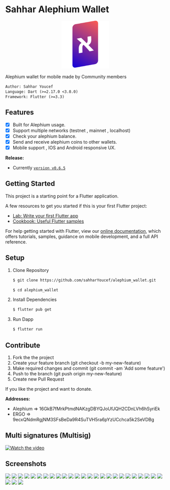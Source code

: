 # Sahhar Alephium Wallet

<p align="center">
<img src="assets/icons/alephium_icon.svg" alt="drawing" width="150"/>
<p/>

Alephium wallet for mobile made by Community members

```
Author: Sahhar Youcef
Language: Dart (>=2.17.0 <3.0.0)
Framework: Flutter (>=3.3)
```
## Features

  - [X] Built for Alephium usage.
  - [X] Support multiple networks (testnet , mainnet , localhost)
  - [X] Check your alephium balance.
  - [X] Send and receive alephium coins to other wallets.   
  - [X] Mobile support , IOS and Android responsive UX.
  
**Release:**

* Currently [`version v0.6.5`](https://github.com/sahharYoucef/alephium_wallet/releases/)

## Getting Started

This project is a starting point for a Flutter application.

A few resources to get you started if this is your first Flutter project:

- [Lab: Write your first Flutter app](https://flutter.dev/docs/get-started/codelab)
- [Cookbook: Useful Flutter samples](https://flutter.dev/docs/cookbook)

For help getting started with Flutter, view our
[online documentation](https://flutter.dev/docs), which offers tutorials,
samples, guidance on mobile development, and a full API reference.

## Setup

1. Clone Repository

    ```sh
    $ git clone https://github.com/sahharYoucef/alephium_wallet.git
    ```
    
    ```sh
    $ cd alephium_wallet
    ```

2. Install Dependencies

    ```sh
    $ flutter pub get
    ```

3. Run Dapp

    ```sh
    $ flutter run
    ```

## Contribute
1. Fork the the project
2. Create your feature branch (git checkout -b my-new-feature)
3. Make required changes and commit (git commit -am 'Add some feature')
4. Push to the branch (git push origin my-new-feature)
5. Create new Pull Request

If you like the project and want to donate.

**Addresses:**
 - Alephium => 16GkB7fMrkPtmdNAKzgDBYQJoUfJQH2CDnLVh6hSyriEk
 - ERGO => 9ecxQNdmRgjNM3SFsBeDa9R4SuTVH5ra6pYzUCchca5k2SeVDBg

## Multi signatures (Multisig)
[![Watch the video](https://user-images.githubusercontent.com/63554007/206170257-86c29870-1c2b-4aaa-8456-4208e03a4ab1.png)](https://www.youtube.com/watch?v=uAseUydyddw)

## Screenshots

<p float="left">
<img src="https://user-images.githubusercontent.com/63554007/206167935-e5d575a8-740c-4c81-b026-f673c4771337.png" width="150" />
<img src="https://user-images.githubusercontent.com/63554007/206167943-132ddc86-62f6-4253-936a-8f4424f4b2a8.png" width="150" />
<img src="https://user-images.githubusercontent.com/63554007/206167947-4de49400-71d5-4462-bb1c-a3b30acb2478.png" width="150" />
<img src="https://user-images.githubusercontent.com/63554007/206167949-15614d53-3768-490c-90c2-13e5215fbc0d.png" width="150" />
<img src="https://user-images.githubusercontent.com/63554007/206167951-4a732422-41a1-448d-8083-de958494ad20.png" width="150" />
<img src="https://user-images.githubusercontent.com/63554007/206167953-1483aa76-5bea-4c20-9b36-cb4962bf30b0.png" width="150" />
<img src="https://user-images.githubusercontent.com/63554007/206167957-93824027-a271-446f-a7db-720f56cc7db6.png" width="150" />
<img src="https://user-images.githubusercontent.com/63554007/206167961-800dd8c4-60cc-4a25-8ab1-8ed735f41b26.png" width="150" />
<img src="https://user-images.githubusercontent.com/63554007/206167966-3a0fd7a2-3992-4ddc-ae07-b89e8bf7b1ee.png" width="150" />
<img src="https://user-images.githubusercontent.com/63554007/206167967-02837bc8-7f22-4e48-a0c6-a520c2628f7b.png" width="150" />
<img src="https://user-images.githubusercontent.com/63554007/206167969-02a69d46-f4a6-46f9-9c90-ddc6e223949d.png" width="150" />
<img src="https://user-images.githubusercontent.com/63554007/206167970-52819736-d7a7-4be9-be68-bf7291974aea.png" width="150" />
<img src="https://user-images.githubusercontent.com/63554007/206167975-f808fb32-c236-4e35-97bf-6e6c4a5735bf.png" width="150" />
<img src="https://user-images.githubusercontent.com/63554007/206167980-e1809025-4f0c-453d-806d-f7b48546e5a9.png" width="150" />
<img src="https://user-images.githubusercontent.com/63554007/206167981-3f0942fe-9fb6-4b30-ad83-943ad058c505.png" width="150" />
<img src="https://user-images.githubusercontent.com/63554007/206167985-486a886e-8827-410e-8337-e7fb6907089d.png" width="150" />
<img src="https://user-images.githubusercontent.com/63554007/206167986-3677c833-e5f8-47e9-9c05-8d7db2f4da54.png" width="150" />
<img src="https://user-images.githubusercontent.com/63554007/206167987-e51ef6e2-b62d-41bf-82ea-708f6258d52f.png" width="150" />
<img src="https://user-images.githubusercontent.com/63554007/206167988-7ac2a171-c5ef-4e09-a7f2-8e4c8210875a.png" width="150" />
<img src="https://user-images.githubusercontent.com/63554007/206167992-c880a169-6763-4e3c-b93a-40295d66756d.png" width="150" />
<img src="https://user-images.githubusercontent.com/63554007/206167997-6ed8cea4-84a2-4637-81f3-172359e4ae6a.png" width="150" />
<img src="https://user-images.githubusercontent.com/63554007/206168000-cab705d0-4256-47a7-9124-4df46f67e982.png" width="150" />
<img src="https://user-images.githubusercontent.com/63554007/206168002-1a25ba4f-5d55-4fda-b38c-4f9b721fd8e3.png" width="150" />
<img src="https://user-images.githubusercontent.com/63554007/206169295-9ddaefa2-c608-4bb4-b6a8-3ee7c1fbcb24.png" width="150" />
<img src="https://user-images.githubusercontent.com/63554007/206169301-431984e7-b113-4b9b-8c90-be6a5efe6797.png" width="150" />
<img src="https://user-images.githubusercontent.com/63554007/206169305-329961b3-8929-4752-b489-fe3967be7f70.png" width="150" />
<img src="https://user-images.githubusercontent.com/63554007/206169308-3e414968-8bf7-4cbf-87ae-53aac06293f2.png" width="150" />
<img src="https://user-images.githubusercontent.com/63554007/206169312-644a1217-e995-439d-abc0-de874406f1e2.png" width="150" />
</p>
